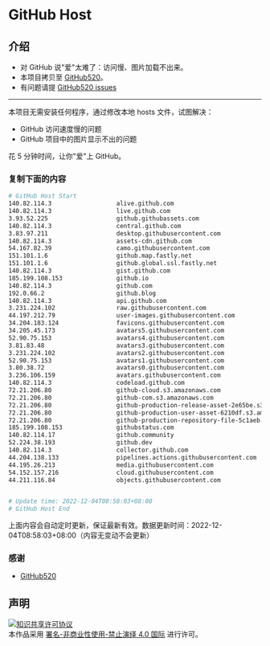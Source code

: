 # GitHub Host
## 介绍
- 对 GitHub 说"爱"太难了：访问慢、图片加载不出来。
- 本项目拷贝至 [GitHub520](https://github.com/521xueweihan/GitHub520)。
- 有问题请提 [GitHub520 issues](https://github.com/521xueweihan/GitHub520/issues/new)

---

本项目无需安装任何程序，通过修改本地 hosts 文件，试图解决：
- GitHub 访问速度慢的问题
- GitHub 项目中的图片显示不出的问题

花 5 分钟时间，让你"爱"上 GitHub。

### 复制下面的内容
```bash
# GitHub Host Start
140.82.114.3                  alive.github.com
140.82.114.3                  live.github.com
3.93.52.225                   github.githubassets.com
140.82.114.3                  central.github.com
3.83.97.211                   desktop.githubusercontent.com
140.82.114.3                  assets-cdn.github.com
54.167.82.39                  camo.githubusercontent.com
151.101.1.6                   github.map.fastly.net
151.101.1.6                   github.global.ssl.fastly.net
140.82.114.3                  gist.github.com
185.199.108.153               github.io
140.82.114.3                  github.com
192.0.66.2                    github.blog
140.82.114.3                  api.github.com
3.231.224.102                 raw.githubusercontent.com
44.197.212.79                 user-images.githubusercontent.com
34.204.183.124                favicons.githubusercontent.com
34.205.45.173                 avatars5.githubusercontent.com
52.90.75.153                  avatars4.githubusercontent.com
3.81.83.48                    avatars3.githubusercontent.com
3.231.224.102                 avatars2.githubusercontent.com
52.90.75.153                  avatars1.githubusercontent.com
3.80.38.72                    avatars0.githubusercontent.com
3.236.106.159                 avatars.githubusercontent.com
140.82.114.3                  codeload.github.com
72.21.206.80                  github-cloud.s3.amazonaws.com
72.21.206.80                  github-com.s3.amazonaws.com
72.21.206.80                  github-production-release-asset-2e65be.s3.amazonaws.com
72.21.206.80                  github-production-user-asset-6210df.s3.amazonaws.com
72.21.206.80                  github-production-repository-file-5c1aeb.s3.amazonaws.com
185.199.108.153               githubstatus.com
140.82.114.17                 github.community
52.224.38.193                 github.dev
140.82.114.3                  collector.github.com
44.204.138.133                pipelines.actions.githubusercontent.com
44.195.26.213                 media.githubusercontent.com
54.152.157.216                cloud.githubusercontent.com
44.211.116.84                 objects.githubusercontent.com


# Update time: 2022-12-04T08:58:03+08:00
# GitHub Host End

```
上面内容会自动定时更新，保证最新有效。数据更新时间：2022-12-04T08:58:03+08:00（内容无变动不会更新）

### 感谢

- [GitHub520](https://github.com/521xueweihan/GitHub520)

## 声明
<a rel="license" href="https://creativecommons.org/licenses/by-nc-nd/4.0/deed.zh"><img alt="知识共享许可协议" style="border-width: 0" src="https://licensebuttons.net/l/by-nc-nd/4.0/88x31.png"></a><br>本作品采用 <a rel="license" href="https://creativecommons.org/licenses/by-nc-nd/4.0/deed.zh">署名-非商业性使用-禁止演绎 4.0 国际</a> 进行许可。